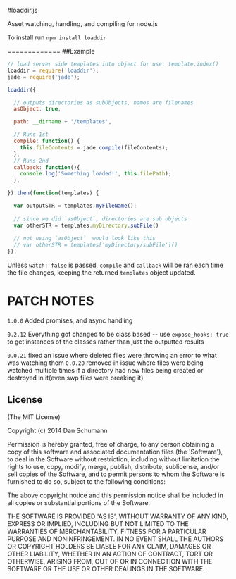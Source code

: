 #loaddir.js

Asset watching, handling, and compiling for node.js

To install run `npm install loaddir`

=============
##Example


```javascript
// load server side templates into object for use: template.index()
loaddir = require('loaddir');
jade = require('jade');

loaddir({

  // outputs directories as subObjects, names are filenames
  asObject: true,

  path: __dirname + '/templates',

  // Runs 1st
  compile: function() {
    this.fileContents = jade.compile(fileContents);
  },
  // Runs 2nd
  callback: function(){
    console.log('Something loaded!', this.filePath);
  },

}).then(function(templates) {

  var outputSTR = templates.myFileName();
  
  // since we did `asObject`, directories are sub objects
  var otherSTR = templates.myDirectory.subFile()
  
  // not using `asObject`  would look like this
  // var otherSTR = templates['myDirectory/subFile']()
});

```

Unless `watch: false` is passed, `compile` and `callback` will be ran each time the file changes, keeping the returned `templates` object updated.


PATCH NOTES
===========

`1.0.0`
Added promises, and async handling


`0.2.12`
Everything got changed to be class based -- use `expose_hooks: true` to get instances of the classes rather than just the outputted results

`0.0.21`
fixed an issue where deleted files were throwing an error to what was watching them
`0.0.20`
removed in issue where files were being watched multiple times if a directory had new files being created or destroyed in it(even swp files were breaking it)

## License

(The MIT License)

Copyright (c) 2014 Dan Schumann

Permission is hereby granted, free of charge, to any person obtaining
a copy of this software and associated documentation files (the
'Software'), to deal in the Software without restriction, including
without limitation the rights to use, copy, modify, merge, publish,
distribute, sublicense, and/or sell copies of the Software, and to
permit persons to whom the Software is furnished to do so, subject to
the following conditions:

The above copyright notice and this permission notice shall be
included in all copies or substantial portions of the Software.

THE SOFTWARE IS PROVIDED 'AS IS', WITHOUT WARRANTY OF ANY KIND,
EXPRESS OR IMPLIED, INCLUDING BUT NOT LIMITED TO THE WARRANTIES OF
MERCHANTABILITY, FITNESS FOR A PARTICULAR PURPOSE AND NONINFRINGEMENT.
IN NO EVENT SHALL THE AUTHORS OR COPYRIGHT HOLDERS BE LIABLE FOR ANY
CLAIM, DAMAGES OR OTHER LIABILITY, WHETHER IN AN ACTION OF CONTRACT,
TORT OR OTHERWISE, ARISING FROM, OUT OF OR IN CONNECTION WITH THE
SOFTWARE OR THE USE OR OTHER DEALINGS IN THE SOFTWARE.

